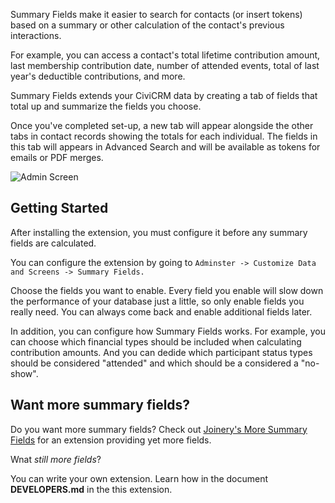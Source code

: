 Summary Fields make it easier to search for contacts (or insert tokens) based
on a summary or other calculation of the contact's previous interactions.

For example, you can access a contact's total lifetime contribution amount,
last membership contribution date, number of attended events, total of last
year's deductible contributions, and more.

Summary Fields extends your CiviCRM data by creating a tab of fields that total
up and summarize the fields you choose.

Once you've completed set-up, a new tab will appear alongside the other tabs in
contact records showing the totals for each individual. The fields in this tab
will appears in Advanced Search and will be available as tokens for emails or
PDF merges.

![Admin Screen](AdminScreen.png)

Getting Started
-----------------

After installing the extension, you must configure it before any summary fields
are calculated.

You can configure the extension by going to `Adminster -> Customize Data and
Screens -> Summary Fields.`

Choose the fields you want to enable. Every field you enable will slow down the
performance of your database just a little, so only enable fields you really
need. You can always come back and enable additional fields later.

In addition, you can configure how Summary Fields works. For example, you can
choose which financial types should be included when calculating contribution
amounts. And you can dedide which participant status types should be considered
"attended" and which should be a considered a "no-show".

Want more summary fields?
------------------

Do you want more summary fields? Check out [Joinery's More Summary
Fields](https://github.com/twomice/com.joineryhq.jsumfields) for an extension
providing yet more fields.

Wnat *still more fields*?

You can write your own extension. Learn how in the document **DEVELOPERS.md** in
the this extension.

